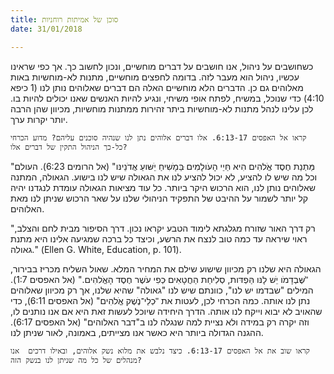 ```yaml
---
title: סוכן של אמיתות רוחניות
date: 31/01/2018

---
```


כשחושבים על ניהול, אנו חושבים על דברים מוחשיים, ונכון לחשוב כך. אך כפי שראינו עכשיו, ניהול הוא מעבר לזה. בדומה לחפצים מוחשיים, מתנות לא-מוחשיות באות מאלוהים גם כן. הדברים הלא מוחשיים האלה הם דברים שאלוהים נותן לנו (1 כיפא 4:10) כדי שנוכל, במשיח, לפתח אופי משיחי, ונגיע להיות האנשים שאנו יכולים להיות בו. לכן עלינו לנהל מתנות לא-מוחשיות ביתר זהירות ממתנות מוחשיות, מכיוון שהן הרבה יותר יקרות ערך. 

`קראו אל האפסים 6:13-17. אלו דברים אלוהים נתן לנו שנהיה סוכנים עליהם? מדוע הכרחי כל-כך הניהול התקין של דברים אלו?`

"מַּתְנַת חֶסֶד אֱֹלהִים הִיא חַּיֵי הָעֹולָמִים ּבַּמָׁשִיחַ יֵׁשּועַ אֲדֹנֵינּו" (אל הרומים 6:23). העולם וכל מה שיש לו להציע, לא יכול להציע לנו את הגאולה שיש לנו בישוע. הגאולה, המתנה שאלוהים נותן לנו, הוא הרכוש היקר ביותר. כל עוד מציאות הגאולה עומדת לנגדנו יהיה קל יותר לשמור על ההיבט של התפקיד הניהולי שלנו על שאר הרכוש שניתן לנו מאת האלוהים. 

"רק דרך האור שזורח מגלגתא לימוד הטבע יקראו נכון. דרך הסיפור מבית לחם והצלב, ראוי שיראה עד כמה טוב לנצח את הרשע, וכיצד כל ברכה שמגיעה אלינו היא מתנת גאולה." (Ellen G. White, Education, p. 101).

הגאולה היא שלנו רק מכיוון שישוע שילם את המחיר המלא. שאול השליח מכריז בבירור, "ׁשֶּבְדָמֹו יֵׁש לָנּו הַּפְדּות, סְלִיחַת הַחֲטָאִים ּכְפִי עֹׁשֶר חֶסֶד הָאֱֹלהִים." (אל האפסים  1:7). המילים "שבדמו יש לנו", כוונתם שיש לנו "גאולה" שהיא שלנו, אך רק מכיוון שאלוהים נתן לנו אותה. כמה הכרחי לכן, לעטות את "ּכְלֵי־נֶׁשֶק אֱֹלהִים" (אל האפסים 6:11), כדי שהאויב לא יבוא וייקח לנו אותה. הדרך היחידה שיוכל לעשות זאת היא אם אנו נותנים לו, וזה יקרה רק במידה ולא נציית למה שנגלה לנו ב"דבר האלוהים" (אל האפסים 6:17). ההגנה הגדולה ביותר היא כאשר אנו מצייתים, באמונה, לאור שניתן לנו. 

`קראו שוב את אל האפסים 6:13-17. כיצד נלבש את מלוא נשק אלוהים, ובאילו דרכים  אנו מנהלים של כל מה שניתן לנו בנשק הזה?`